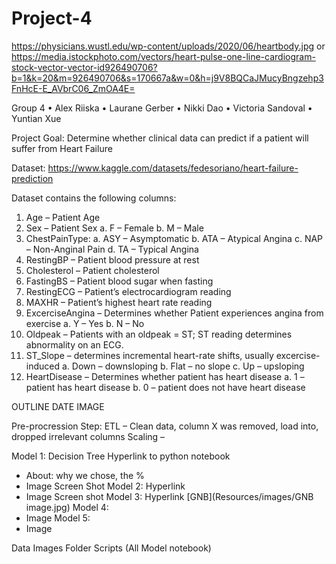 # Project-4



https://physicians.wustl.edu/wp-content/uploads/2020/06/heartbody.jpg
or
https://media.istockphoto.com/vectors/heart-pulse-one-line-cardiogram-stock-vector-vector-id926490706?b=1&k=20&m=926490706&s=170667a&w=0&h=j9V8BQCaJMucyBngzehp3FnHcE-E_AVbrC06_ZmOA4E=

Group 4
•	Alex Riiska
•	Laurane Gerber
•	Nikki Dao
•	Victoria Sandoval
•	Yuntian Xue

Project Goal: Determine whether clinical data can predict if a patient will suffer from Heart Failure

Dataset: https://www.kaggle.com/datasets/fedesoriano/heart-failure-prediction

Dataset contains the following columns:
1.	Age – Patient Age 
2.	Sex – Patient Sex
a.	F – Female
b.	M – Male
3.	ChestPainType:
a.	ASY – Asymptomatic
b.	ATA – Atypical Angina
c.	NAP – Non-Anginal Pain
d.	TA – Typical Angina
4.	RestingBP – Patient blood pressure at rest
5.	Cholesterol – Patient cholesterol
6.	FastingBS – Patient blood sugar when fasting
7.	RestingECG – Patient’s electrocardiogram reading
8.	MAXHR – Patient’s highest heart rate reading
9.	ExcerciseAngina – Determines whether Patient experiences angina from exercise
a.	Y – Yes
b.	N – No
10.	Oldpeak – Patients with an oldpeak = ST; ST reading determines abnormality on an ECG.
11.	ST_Slope – determines incremental heart-rate shifts, usually excercise-induced
a.	Down – downsloping
b.	Flat – no slope
c.	Up – upsloping
12.	HeartDisease – Determines whether patient has heart disease
a.	1 – patient has heart disease
b.	0 – patient does not have heart disease



OUTLINE DATE IMAGE

Pre-procression Step: 
ETL – Clean data, column X was removed, load into, dropped irrelevant columns
Scaling –  

Model 1: Decision Tree Hyperlink to python notebook
-	About: why we chose, the %
-	Image Screen Shot
Model 2: Hyperlink
-	Image Screen shot
Model 3: Hyperlink
[GNB](Resources/images/GNB image.jpg)
Model 4: 
-	Image
Model 5:
-	Image

Data
Images Folder
Scripts (All Model notebook)

